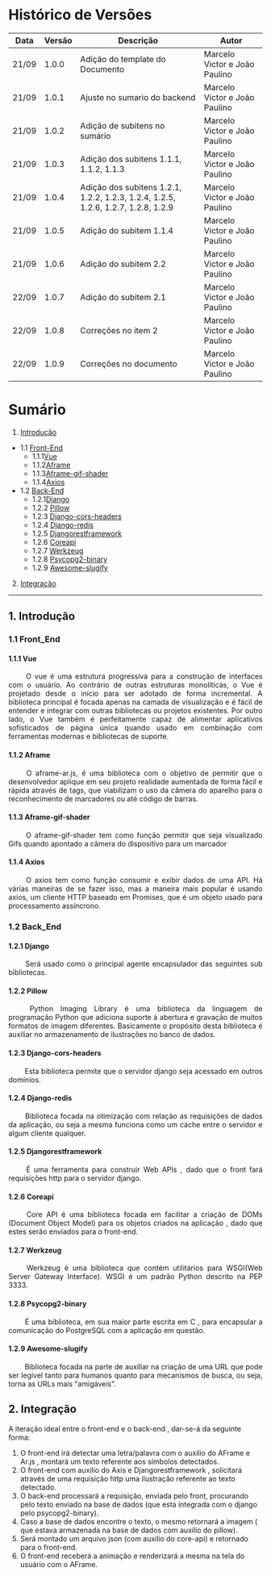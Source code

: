 # Histórico de Versões

Data|Versão|Descrição|Autor
-|-|-|-
21/09|1.0.0|Adição do template do Documento| Marcelo Victor e João Paulino |
21/09|1.0.1|Ajuste no sumario do backend | Marcelo Victor e João Paulino |
21/09|1.0.2|Adição de subitens no sumário | Marcelo Victor e João Paulino |
21/09|1.0.3|Adição dos subitens 1.1.1, 1.1.2, 1.1.3 | Marcelo Victor e João Paulino |
21/09|1.0.4|Adição dos subitens 1.2.1, 1.2.2, 1.2.3, 1.2.4, 1.2.5, 1.2.6, 1.2.7, 1.2.8, 1.2.9 | Marcelo Victor e João Paulino |
21/09|1.0.5|Adição do subitem 1.1.4 | Marcelo Victor e João Paulino |
21/09|1.0.6|Adição do subitem 2.2 | Marcelo Victor e João Paulino |
22/09|1.0.7|Adição do subitem 2.1 | Marcelo Victor e João Paulino |
22/09|1.0.8|Correções no item 2 | Marcelo Victor e João Paulino |
22/09|1.0.9|Correções no documento | Marcelo Victor e João Paulino |


# Sumário

1. [Introdução](#1)
  - 1.1 [Front-End](#1_1)
  	- 1.1.1[Vue](#1_1_1)
	- 1.1.2[Aframe](#1_1_2) 
	- 1.1.3[Aframe-gif-shader](#1_1_3)
	- 1.1.4[Axios](#1_1_4)
  - 1.2 [Back-End](#1_2)
	- 1.2.1[Django](#1_2_1)
	- 1.2.2 [Pillow](#1_2_2)
	- 1.2.3 [Django-cors-headers](#1_2_3)
	- 1.2.4 [Django-redis](#1_2_4)
	- 1.2.5 [Djangorestframework](#1_2_5)
	- 1.2.6 [Coreapi](#1_2_6)
	- 1.2.7 [Werkzeug](#1_2_7)
	- 1.2.8 [Psycopg2-binary](#1_2_8)
	- 1.2.9 [Awesome-slugify](#1_2_9)
2. [Integração](#2)
___
## 1. <a name="1">Introdução</a>

### 1.1 <a name ="1_1">Front_End</a>

#### 1.1.1 <a name ="1_1_1">Vue</a>

<p align="justify"> &emsp;&emsp; O vue é uma estrutura progressiva para a construção de interfaces com o usuário. Ao contrário de outras estruturas monolíticas, o Vue é projetado desde o início para ser adotado de forma incremental. A biblioteca principal é focada apenas na camada de visualização e é fácil de entender e integrar com outras bibliotecas ou projetos existentes. Por outro lado, o Vue também é perfeitamente capaz de alimentar aplicativos sofisticados de página única quando usado em combinação com ferramentas modernas e bibliotecas de suporte. </p>

#### 1.1.2 <a name ="1_1_2">Aframe</a>

<p align="justify"> &emsp;&emsp; O aframe-ar.js, é uma biblioteca com o objetivo de permitir que o desenvolvedor aplique em seu projeto realidade aumentada de forma fácil e rápida através de tags, que viabilizam o uso da câmera do aparelho para o reconhecimento de marcadores ou até código de barras. </p>

#### 1.1.3 <a name ="1_1_3">Aframe-gif-shader</a>

<p align="justify"> &emsp;&emsp; O aframe-gif-shader tem como função permitir que seja visualizado Gifs quando apontado a câmera do dispositivo para um marcador </p>

#### 1.1.4 <a name ="1_1_4">Axios</a>

<p align="justify"> &emsp;&emsp; O axios tem como função consumir e exibir dados de uma API. Há várias maneiras de se fazer isso, mas a maneira mais popular é usando axios, um cliente HTTP baseado em Promises, que é um objeto usado para processamento assíncrono. </p>

### 1.2 <a name ="1_2">Back_End</a>

#### 1.2.1 <a name ="1_2_1">Django</a>
<p align="justify"> &emsp;&emsp; Será usado como o principal agente encapsulador das seguintes sub bibliotecas. </p>

#### 1.2.2 <a name ="1_2_2">Pillow</a>
<p align="justify"> &emsp;&emsp; Python Imaging Library é uma biblioteca da linguagem de programação Python que adiciona suporte à abertura e gravação de muitos formatos de imagem diferentes. Basicamente o propósito desta biblioteca é auxiliar no armazenamento de ilustrações no banco de dados. </p>

#### 1.2.3 <a name ="1_2_3">Django-cors-headers</a>
<p align="justify"> &emsp;&emsp; Esta biblioteca permite que o servidor django seja acessado em outros domínios. </p>

#### 1.2.4 <a name ="1_2_4">Django-redis</a>
<p align="justify"> &emsp;&emsp; Biblioteca focada na otimização com relação as requisições de dados da aplicação, ou seja a mesma funciona como um cache entre o servidor e algum cliente qualquer. </p>

#### 1.2.5 <a name ="1_2_5">Djangorestframework</a>
<p align="justify"> &emsp;&emsp; É uma ferramenta para construir Web APIs , dado que o front fará requisições http para o servidor django. </p>

#### 1.2.6 <a name ="1_2_6">Coreapi</a>
<p align="justify"> &emsp;&emsp; Core API é uma biblioteca focada em facilitar a criação de DOMs (Document Object Model) para os objetos criados na aplicação , dado que estes serão enviados para o front-end.
</p>

#### 1.2.7 <a name ="1_2_7">Werkzeug</a>
<p align="justify"> &emsp;&emsp; Werkzeug é uma biblioteca que contém utilitários para WSGI(Web Server Gateway Interface).
	WSGI é um padrão Python descrito na PEP 3333. </p>

#### 1.2.8 <a name ="1_2_8">Psycopg2-binary</a>
<p align="justify"> &emsp;&emsp; É uma biblioteca, em sua maior parte escrita em C , para encapsular a comunicação do PostgreSQL com a aplicação em questão. </p>

#### 1.2.9 <a name ="1_2_9">Awesome-slugify</a>
<p align="justify"> &emsp;&emsp; Biblioteca focada na parte de auxiliar na criação de uma URL que pode ser legível tanto para humanos quanto para mecanismos de busca, ou seja, torna as URLs mais "amigáveis". </p>

## 2. <a name="2">Integração</a>
A iteração ideal entre o front-end e o back-end , dar-se-á da seguinte forma:
	<ol>
		<li>
			O front-end irá detectar uma letra/palavra com o auxilio do AFrame e Ar.js , montará um texto referente aos símbolos detectados.
		</li>
		<li>
		 O front-end com auxilio do Axis e Djangorestframework , solicitará através de uma requisição http uma ilustração referente ao texto detectado.
		 </li>
		<li>
		 O back-end processará a requisição, enviada pelo front, procurando pelo texto enviado na base de dados (que esta integrada com o django pelo psycopg2-binary).
		 </li>
		<li>
		 Caso a base de dados encontre o texto, o mesmo retornará a imagem ( que estava armazenada na base de dados com auxílio do pillow).
		 </li>
		<li>
		 Será montado um arquivo json (com auxilio do core-api) e retornado para o front-end.
		</li>
		<li>
		 O front-end receberá a animação e renderizará a mesma na tela do usuário com o AFrame.
		</li>
	</ol>